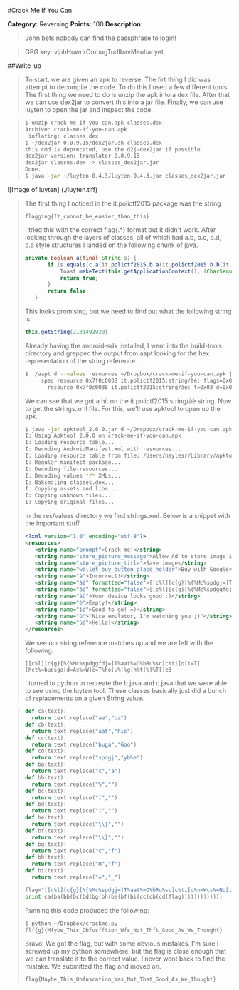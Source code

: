 #Crack Me If You Can

**Category:** Reversing
**Points:** 100
**Description:**

> John bets nobody can find the passphrase to login!

> GPG key: viphHowrirOmbugTudIbavMeuhacyet

##Write-up
> To start, we are given an apk to reverse.  The firt thing I did was attempt to decompile the code.  To do this I used a few different tools.  The first thing we need to do is unzip the apk into a dex file.  After that we can use dex2jar to convert this into a jar file.  Finally, we can use luyten to open the jar and inspect the code.

>```bash
>$ unzip crack-me-if-you-can.apk classes.dex
> Archive: crack-me-if-you-can.apk
>  inflating: classes.dex
>$ ~/dex2jar-0.0.9.15/dex2jar.sh classes.dex
> this cmd is deprecated, use the d2j-dex2jar if possible
> dex2jar version: translator-0.0.9.15
> dex2jar classes.dex -> classes_dex2jar.jar
> Done.
>$ java -jar ~/luyten-0.4.3/luyten-0.4.3.jar classes_dex2jar.jar
>```
>
![Image of luyten]
(./luyten.tiff)
>
> The first thing I noticed in the it.polictf2015 package was the string
>
>```
> flagging{It_cannot_be_easier_than_this}
>```
>
> I tried this with the correct flag{.*} format but it didn't work.  After looking through the layers of classes, all of which had a.b, b.c, b.d, c.a style structures I landed on the following chunk of java.
>
>```java
>private boolean a(final String s) {
>        if (s.equals(c.a(it.polictf2015.b.a(it.polictf2015.b.b(it.polictf2015.b.c(it.polictf2015.b.d(it.polictf2015.b.g(it.polictf2015.b.h(it.polictf2015.b.e(it.polictf2015.b.f(it.polictf2015.b.i(c.c(c.b(c.d(this.getString(2131492920)))))))))))))))) {
>            Toast.makeText(this.getApplicationContext(), (CharSequence)this.getString(2131492924), 1).show();
>            return true;
>        }
>        return false;
>    }
>```
> This looks promising, but we need to find out what the following string is.
>```java
> this.getString(2131492920)
>```
> 
> Already having the android-sdk installed, I went into the build-tools directory and grepped the output from aapt looking for the hex representation of the string reference.
>
>```bash
>$ ./aapt d --values resources ~/Dropbox/crack-me-if-you-can.apk | grep 0x7f0c0038
>      spec resource 0x7f0c0038 it.polictf2015:string/àè: flags=0x00000000
>        resource 0x7f0c0038 it.polictf2015:string/àè: t=0x03 d=0x0000017b (s=0x0008 r=0x00)
>```
>
> We can see that we got a hit on the it.polictf2015:string/àè string.  Now to get the strings.xml file.  For this, we'll use apktool to open up the apk.
>
>```bash
>$ java -jar apktool_2.0.0.jar d ~/Dropbox/crack-me-if-you-can.apk 
>I: Using Apktool 2.0.0 on crack-me-if-you-can.apk
>I: Loading resource table...
>I: Decoding AndroidManifest.xml with resources...
>I: Loading resource table from file: /Users/haylesr/Library/apktool/framework/1.apk
>I: Regular manifest package...
>I: Decoding file-resources...
>I: Decoding values */* XMLs...
>I: Baksmaling classes.dex...
>I: Copying assets and libs...
>I: Copying unknown files...
>I: Copying original files...
>```
>
> In the res/values directory we find strings.xml.  Below is a snippet with the important stuff.
>
>```xml
><?xml version="1.0" encoding="utf-8"?>
><resources>
>    <string name="prompt">Crack me!</string>
>    <string name="store_picture_message">Allow Ad to store image in Picture gallery?</string>
>    <string name="store_picture_title">Save image</string>
>    <string name="wallet_buy_button_place_holder">Buy with Google</string>
>    <string name="à">Incorrect!</string>
>    <string name="àè" formatted="false">[[c%l][c{g}[%{%Mc%spdgj=]T%aat%=O%bRu%sc]c%ti[o%n=Wcs%=No[t=T][hct%=buga[d=As%=W]e=T%ho[u%[%g]h%t[%}%</string>
>    <string name="àò" formatted="false">[[c%l][c{g}[%{%Mc%spdggfdj=]T%aat%=O%bRu%sc]c%ti[o[t=T][hct%=budsga[d=As%=W]e=T%ho[u%[%g]h%t[%}%T[]e3</string>
>    <string name="àù">Your device looks good :)</string>
>    <string name="è">Empty!</string>
>    <string name="ìò">Good to go! =)</string>
>    <string name="ù">"Nice emulator, I'm watching you ;)"</string>
>    <string name="ùò">Hello!</string>
></resources>
>```
>
> We see our string reference matches up and we are left with the following:
>
>```
> [[c%l][c{g}[%{%Mc%spdggfdj=]T%aat%=O%bRu%sc]c%ti[o[t=T][hct%=budsga[d=As%=W]e=T%ho[u%[%g]h%t[%}%T[]e3
>```
>
> I turned to python to recreate the b.java and c.java that we were able to see using the luyten tool.  These classes basically just did a bunch of replacements on a given String value.

>```python
>def ca(text):
>	return text.replace("aa","ca")
>def cb(text):
>	return text.replace("aat","his")
>def cc(text):
>	return text.replace("buga","Goo")
>def cd(text):
>	return text.replace("spdgj","yb%e")
>def ba(text):
>	return text.replace("c","a")
>def bb(text):
>	return text.replace("%","")
>def bc(text):
>	return text.replace("[","")
>def bd(text):
>	return text.replace("]","")
>def be(text):
>	return text.replace("\\{","")
>def bf(text):
>	return text.replace("\\}","")
>def bg(text):
>	return text.replace("c","f")
>def bh(text):
>	return text.replace("R","f")
>def bi(text):
>	return text.replace("=","_")
>
>flag="[[c%l][c{g}[%{%Mc%spdgj=]T%aat%=O%bRu%sc]c%ti[o%n=Wcs%=No[t=T][hct%=buga[d=As%=W]e=T%ho[u%[%g]h%t[%}%"
>print ca(ba(bb(bc(bd(bg(bh(be(bf(bi(cc(cb(cd(flag)))))))))))))
>```
>
> Running this code produced the following:
>
>```bash
>$ python ~/Dropbox/crackme.py 
> flf{g}{Mfybe_This_Obfusfftion_Wfs_Not_Thft_Good_As_We_Thought}
>```
>
> Bravo! We got the flag, but with some obvious mistakes. I'm sure I screwed up my python somewhere, but the flag is close enough that we can translate it to the correct value.  I never went back to find the mistake.  We submitted the flag and moved on.
>
>```bash
> flag{Maybe_This_Obfuscation_Was_Not_That_Good_As_We_Thought}
>```
